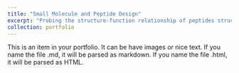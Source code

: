 ```yaml
---
title: "Small Molecule and Peptide Design"
excerpt: "Probing the structure-function relationship of peptides structure and function though synthesis and computational methods<br/><img src='/images/500x300.png'>"
collection: portfolio
---
```


This is an item in your portfolio. It can be have images or nice text. If you name the file .md, it will be parsed as markdown. If you name the file .html, it will be parsed as HTML. 
